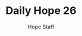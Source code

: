 ---
image: /assets/img/daily-hope-default-artwork.png
title: Daily Hope 26
number: 26
categories:
  - Daily Hope
author: Hope Staff
notes: Daily Hope 26
embed: >-
  <iframe src="https://open.spotify.com/embed/episode/6F5lApdCj4WaxunQJXdekV?utm_source=generator" width="400px" height="102px" frameborder=“0" scrolling=“no”></iframe>
---